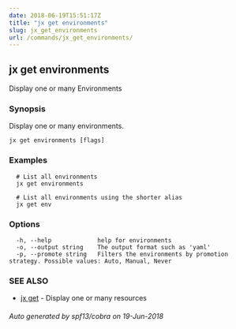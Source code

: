```yaml
---
date: 2018-06-19T15:51:17Z
title: "jx get environments"
slug: jx_get_environments
url: /commands/jx_get_environments/
---
```

## jx get environments

Display one or many Environments

### Synopsis

Display one or many environments.

```
jx get environments [flags]
```

### Examples

```
  # List all environments
  jx get environments
  
  # List all environments using the shorter alias
  jx get env
```

### Options

```
  -h, --help             help for environments
  -o, --output string    The output format such as 'yaml'
  -p, --promote string   Filters the environments by promotion strategy. Possible values: Auto, Manual, Never
```

### SEE ALSO

* [jx get](/commands/jx_get/)	 - Display one or many resources

###### Auto generated by spf13/cobra on 19-Jun-2018
